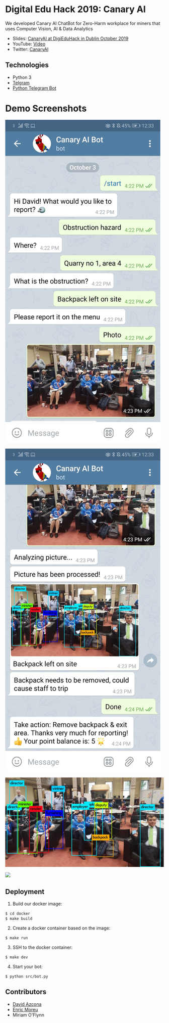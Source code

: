 # Digital Edu Hack 2019: Canary AI

We developed Canary AI ChatBot for Zero-Harm workplace for miners that uses Computer Vision, AI & Data Analytics

* Slides: [CanaryAI at DigiEduHack in Dublin October 2019](https://docs.google.com/presentation/d/1WuO9cWLMO0bI6BLa7bFO6DmsfRDiDGcSPYE9rjwmUjA/edit?usp=sharing)
* YouTube: [Video](https://www.youtube.com/watch?v=eWeDtBGSpjw)
* Twitter: [CanaryAI](https://twitter.com/CanaryAI1)

## Technologies

* Python 3
* [Telgram](http://telegram.org/)
* [Python Telegram Bot](https://github.com/python-telegram-bot/python-telegram-bot)

# Demo Screenshots

![](figures/bot1.jpeg)

![](figures/bot2.jpeg)

![](figures/demo.jpeg)

![](figures/example.jpg)

## Deployment

1. Build our docker image:
```
$ cd docker
$ make build
```

2. Create a docker container based on the image:
```
$ make run
```

3. SSH to the docker container:
```
$ make dev
```

4. Start your bot:
```
$ python src/bot.py
```

## Contributors

* [David Azcona](https://github.com/dazcona)
* [Enric Moreu](https://github.com/enric1994)
* Miriam O'Flynn